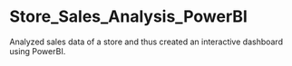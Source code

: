 # Store_Sales_Analysis_PowerBI
Analyzed sales data of a store and thus created an interactive dashboard using PowerBI.
